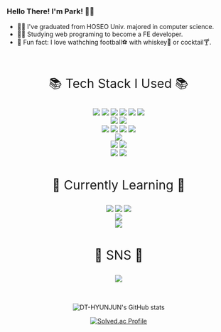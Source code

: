 
### Hello There! I'm Park! 🙋‍♂️

- 👨‍🎓 I've graduated from HOSEO Univ. majored in computer science.
- 👩‍💻 Studying web programing to become a FE developer.
- 🎇 Fun fact: I love wathching football⚽ with whiskey🥃 or cocktail🍸.

<br>
<div align=center>
	<p style="font-size: 1.75rem">📚 Tech Stack I Used 📚</p>
</div>

<div align="center">
	<img src="https://img.shields.io/badge/C-A8B9CC?style=for-the-badge&logo=C&logoColor=white"/>
	<img src="https://img.shields.io/badge/C++-00599C?style=for-the-badge&logo=C%2B%2B&logoColor=white"/>
	<img src="https://img.shields.io/badge/C%23-239120?style=for-the-badge&logo=csharp&logoColor=white"/>
	<img src="https://img.shields.io/badge/JAVA-007396?style=for-the-badge&logo=java&logoColor=white">
	<img src="https://img.shields.io/badge/PYTHON-3776AB?style=for-the-badge&logo=Python&logoColor=white"/>
	<img src="https://img.shields.io/badge/TENSORFLOW-FF6F00?style=for-the-badge&logo=tensorflow&logoColor=white"/>
	<br>
	<img src="https://img.shields.io/badge/ORACLE-F80000?style=for-the-badge&logo=oracle&logoColor=white">
	<img src="https://img.shields.io/badge/MYSQL-4479A1?style=for-the-badge&logo=mysql&logoColor=white">
	<br>
	<img src="https://img.shields.io/badge/DJANGO-092E20?style=for-the-badge&logo=django&logoColor=white">
	<img src="https://img.shields.io/badge/UNITY-000000?style=for-the-badge&logo=unity&logoColor=white">
	<img src="https://img.shields.io/badge/ANDROID STUDIO-3DDC84?style=for-the-badge&logo=androidstudio&logoColor=white">
	<img src="https://img.shields.io/badge/JUPYTER-F37626?style=for-the-badge&logo=jupyter&logoColor=white">
	<br>
	<img src="https://img.shields.io/badge/LINUX-FCC624?style=for-the-badge&logo=linux&logoColor=black">
	<br>
	<img src="https://img.shields.io/badge/RASPBERRY PI-A22846?style=for-the-badge&logo=raspberrypi&logoColor=white">
	<img src="https://img.shields.io/badge/ARDUINO-00979D?style=for-the-badge&logo=ARDUINO&logoColor=white">
	<br>
	<img src="https://img.shields.io/badge/GITHUB-181717?style=for-the-badge&logo=GitHub&logoColor=white"/>
	<img src="https://img.shields.io/badge/GIT-F05032?style=for-the-badge&logo=Git&logoColor=white"/>
</div>

<br>

<div align=center>
	<p style="font-size: 1.75rem">📖 Currently Learning 📖</p>
</div>

<div align="center">
	<img src="https://img.shields.io/badge/HTML-E34F26?style=for-the-badge&logo=HTML5&logoColor=white"/>
	<img src="https://img.shields.io/badge/CSS-1572B6?style=for-the-badge&logo=CSS3&logoColor=white"/>
	<img src="https://img.shields.io/badge/JAVASCRIPT-F7DF1E?style=for-the-badge&logo=Javascript&logoColor=white"/>
	<br>
	<img src="https://img.shields.io/badge/REACT-61DAFB?style=for-the-badge&logo=React&logoColor=white"/>
	<br>
	<img src="https://img.shields.io/badge/DJANGO-092E20?style=for-the-badge&logo=django&logoColor=white">
</div>

<br>

<div align=center>
	<p style="font-size: 1.75rem">🎨 SNS 🎨</p>
</div>
<div align=center>
	<a href="https://www.instagram.com/dthyunjun/">
		<img src="https://img.shields.io/badge/Instagram-E4405F?style=for-the-badge&logo=Instagram&logoColor=white"/>
	</a>
</div>
<br></br>

<div align=center>

![DT-HYUNJUN's GitHub stats](https://github-readme-stats.vercel.app/api?username=DT-HYUNJUN&show_icons=true&theme=slateorange)

[![Solved.ac Profile](http://mazassumnida.wtf/api/v2/generate_badge?boj=anglelous)](https://solved.ac/anglelous/)

</div>
